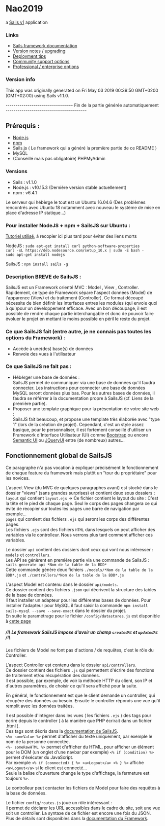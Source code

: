 # Nao2019

a [Sails v1](https://sailsjs.com) application


### Links

+ [Sails framework documentation](https://sailsjs.com/get-started)
+ [Version notes / upgrading](https://sailsjs.com/documentation/upgrading)
+ [Deployment tips](https://sailsjs.com/documentation/concepts/deployment)
+ [Community support options](https://sailsjs.com/support)
+ [Professional / enterprise options](https://sailsjs.com/enterprise)


### Version info

This app was originally generated on Fri May 03 2019 00:39:50 GMT+0200 (GMT+02:00) using Sails v1.1.0.

---------------------------------- Fin de la partie générée automatiquement -----------------------------------------

## Prérequis :
 + [Node.js](https://nodejs.org/fr/)
 + [npm](https://www.npmjs.com/)
 + Sails.js ( Le framework qui a généré la première partie de ce README )
 + MySQL
 + (Conseillé mais pas obligatoire) PHPMyAdmin

### Versions
 + Sails : v1.1.0
 + Node.js : v10.15.3 (Dernière version stable actuellement)
 + npm : v6.4.1

Le serveur qui hébèrge le tout est un Ubuntu 16.04.6 (Des problèmes rencontrés avec Ubuntu 18 notamment avec nouveau le système de mise en place d'adresse IP statique...)

### Pour installer NodeJS + npm + SailsJS sur Ubuntu :
  [Tutoriel utilisé](https://tecadmin.net/install-latest-nodejs-npm-on-ubuntu/), à recopier ici plus tard pour éviter des liens morts
  
  NodeJS : 
  `sudo apt-get install curl python-software-properties`  
  `curl -sL https://deb.nodesource.com/setup_10.x | sudo -E bash -`  
  `sudo apt-get install nodejs`

  SailsJS : `npm install sails -g`

### Description BREVE de SailsJS : 
SailsJS est un Framework orienté MVC : Model , View , Controller.  
Rapidement, ce type de Framework sépare l'aspect données (Model) de l'apparence (View) et du traitement (Controller).
Ce format découpé nécessite de bien définir les interfaces entres les modules (qui envoie quoi à qui)pour un développement efficace.
Avec un bon découpage, il est possible de rendre chaque partie interchangable et donc de pouvoir faire évoluer le projet en mettant le moins possible en péril le reste du projet.

### Ce que SailsJS fait (entre autre, je ne connais pas toutes les options du Framework) :
  + Accède à une(des) base(s) de données
  + Renvoie des vues à l'utilisateur
  
### Ce que SailsJS ne fait pas :
  + Hébérger une base de données :  
SailsJS permet de communiquer via une base de données qu'il faudra connecter. Les instructions pour connecter une base de données MySQL seront données plus bas. Pour les autres bases de données, il faudra se référrer à la documentation propre à SailsJS (cf. Liens de la première partie).
  + Proposer une template graphique pour la présentation de votre site web :  
SailsJS fait beaucoup, et propose une template très élaborée avec "type 1" (lors de la création de projet).
Cependant, c'est un style assez basique, pour le personnaliser, il est fortement conseillé d'utiliser un Framework d'Interface Utilisateur (UI) comme [Bootstrap](https://getbootstrap.com/) ou encore [Semantic UI](https://semantic-ui.com/) ou [JQueryUI](https://jqueryui.com/) entre (de nombreux) autres... 

## Fonctionnement global de SailsJS
Ce paragraphe n'a pas vocation à expliquer précisément le fonctionnement de chaque feature du framework mais plutôt un "tour du propriétaire" pour les novices.

L'aspect View (du MVC de quelques paragraphes avant) est stocké dans le dossier "views" (sans grandes surprises) et contient deux sous dossiers :  
`layout` qui contient `layout.ejs` -> Ce fichier contient le layout du site : C'est la tête et le pied de chaque page. Seul le corps des pages changera ce qui évite de recopier sur toutes les pages une barre de navigation par exemple...  
`pages` qui contient des fichiers `.ejs` qui seront les corps des différentes pages.  
Les fichiers `.ejs` sont des fichiers `HTML` dans lesquels on peut afficher des variables via le controlleur. Nous verrons plus tard comment afficher ces variables.  

Le dossier `api` contient des dossiers dont ceux qui vont nous intéresser : `models` et `controllers`.  
Les API se génèrent en première partie via une commande de SailsJS : `sails generate api *Nom de la table de la BDD*`  
Cette commande génère deux fichiers `./models/*Nom de la table de la BDD*.js` et `./controllers/*Nom de la table de la BDD*.js`

L'aspect Model est contenu dans le dossier `api/models`.  
Ce dossier contient des fichiers `.json` qui décrivent la structure des tables de la base de données.  
Il faut installer un adapteur pour les différentes bases de données.  Pour installer l'adapteur pour MySQL il faut saisir la commande `npm install sails-mysql --save --save-exact` dans le dossier du projet.  
En suite le paramétrage pour le fichier `/config/datastores.js` est disponible à [cette page](https://sailsjs.com/documentation/reference/configuration/sails-config-datastores#?using-a-local-mysql-database-in-development)  
##### /!\ Le framework SailsJS impose d'avoir un champ `createdAt` et `updatedAt` /!\   
Les fichiers de Model ne font pas d'actions / de requêtes, c'est le rôle du Controller.  

L'aspect Controller est contenu dans le dossier `api/controllers`.  
Ce dossier contient des fichiers `.js` qui permettent d'écrire des fonctions de traitement et/ou récupération des données.  
Il est possible, par exemple, de voir la méthode HTTP du client, son IP et d'autres paramètres, de choisir ce qu'il sera affiché pour la suite.  

En général, le fonctionnement est que le client demande un controller, qui récupère des données au besoin. Ensuite le controller réponds une vue qu'il remplit avec les données traitées.

Il est possible d'intégrer dans les vues ( les fichiers `.ejs` ) des tags pour écrire depuis le controller ( à la manière que PHP écrirait dans un fichier .html ).  
Ces tags sont décris dans la [documentation de SailsJS](https://sailsjs.com/documentation/concepts/views/locals).  
`<%= someValue %>` permet d'afficher du texte uniquement, par exemple le nom de la personne connectée.  
`<%- someRawHTML %>` permet d'afficher du HTML, pour afficher un élément pour le DOM (un onglet d'une navbar par exemple)
`<% if (condition) %>` permet d'éxécuter du JavaScript.  
Par exemple `<% if (connected) { %> <a>Logout</a> <% } %>` affiche `<a>Logout</a>` si le client est connecté...   
Seule la balise d'ouverture change le type d'affichage, la fermeture est toujours `%>`.

Le controlleur peut contacter les fichiers de Model pour faire des requêtes à la base de données.

Le fichier `config/routes.js` joue un rôle intéressant :  
Il permet de déclarer les URL accessibles dans le cadre du site, soit une vue soit un controller. La syntaxe de ce fichier est encore une fois du JSON. Plus de détails sont disponibles dans la [documentation du Framework](https://sailsjs.com/documentation/concepts/routes).

<!-- Internally, Sails used [`sails-generate@1.16.8`](https://github.com/balderdashy/sails-generate/tree/v1.16.8/lib/core-generators/new). -->



<!--
Note:  Generators are usually run using the globally-installed `sails` CLI (command-line interface).  This CLI version is _environment-specific_ rather than app-specific, thus over time, as a project's dependencies are upgraded or the project is worked on by different developers on different computers using different versions of Node.js, the Sails dependency in its package.json file may differ from the globally-installed Sails CLI release it was originally generated with.  (Be sure to always check out the relevant [upgrading guides](https://sailsjs.com/upgrading) before upgrading the version of Sails used by your app.  If you're stuck, [get help here](https://sailsjs.com/support).)
-->

